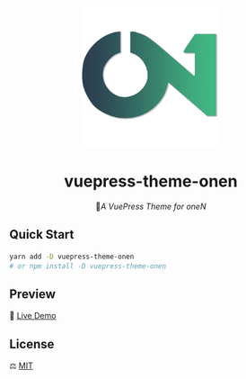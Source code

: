 <div align="center">
  <img
    alt="logo" width="250px" height="250px"
    src=".\images\logo.png"
  >
  <h1>vuepress-theme-onen</h1>
  🎈<em>A VuePress Theme for oneN</em>
</div>

## Quick Start

```sh
yarn add -D vuepress-theme-onen
# or npm install -D vuepress-theme-onen
```

## Preview

🔗 [Live Demo](https://vincenthy.site)

## License

⚖ [MIT](https://github.com/Veminem/vuepress-theme-onen/blob/master/LICENSE)
